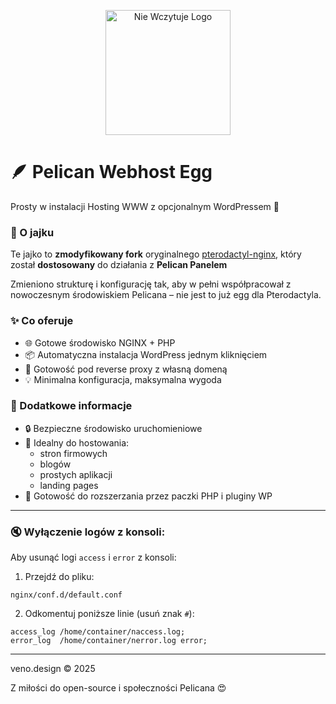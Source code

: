 <p align="center">
  <a href="https://github.com/YourVenoOrganization](https://github.com/veno-design">
    <img src="https://cdn.discordapp.com/attachments/1393311228998189188/1393311249131114667/logo.png?ex=688e6538&is=688d13b8&hm=7321acdb9a0bd3343bf03a416beae0968b05dda236f9a149d1e9840b2de33a76&" alt="Nie Wczytuje Logo" width="200"/>
  </a>
</p>

# 🪶 Pelican Webhost Egg
Prosty w instalacji Hosting WWW z opcjonalnym WordPressem 🚀

### 🥚 O jajku
Te jajko to **zmodyfikowany fork** oryginalnego [pterodactyl-nginx](https://gitlab.com/tenten8401/pterodactyl-nginx),
który został **dostosowany** do działania z **Pelican Panelem**

Zmieniono strukturę i konfigurację tak, aby w pełni współpracował z nowoczesnym środowiskiem Pelicana – nie jest to już egg dla Pterodactyla.

### ✨ Co oferuje
* 🌐 Gotowe środowisko NGINX + PHP
* 📦 Automatyczna instalacja WordPress jednym kliknięciem
* 🔀 Gotowość pod reverse proxy z własną domeną
* 💡 Minimalna konfiguracja, maksymalna wygoda

### 📎 Dodatkowe informacje
* 🔒 Bezpieczne środowisko uruchomieniowe
* 🧱 Idealny do hostowania:
  * stron firmowych
  * blogów
  * prostych aplikacji
  * landing pages
* 🐘 Gotowość do rozszerzania przez paczki PHP i pluginy WP

---

### 🔇 Wyłączenie logów z konsoli:
Aby usunąć logi `access` i `error` z konsoli:
1. Przejdź do pliku:
```
nginx/conf.d/default.conf
```

2. Odkomentuj poniższe linie (usuń znak `#`):
```nginx
access_log /home/container/naccess.log;
error_log  /home/container/nerror.log error;
```

---
veno.design © 2025

Z miłości do open-source i społeczności Pelicana 😍
